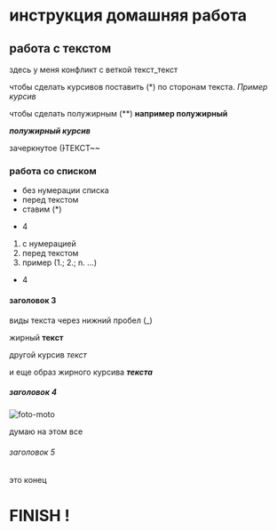 # инструкция домашняя работа

## работа с текстом
здесь у меня конфликт с веткой текст_текст

чтобы сделать курсивов поставить (*) по сторонам текста. *Пример курсив*

чтобы сделать полужирным (**) **например полужирный**

***полужирный курсив***

зачеркнутое (~~)~~ТЕКСТ~~

### работа со списком
* без нумерации списка
* перед текстом
* ставим (*)
+ 4

1. с нумерацией 
2. перед текстом
3. пример (1.; 2.; n. ...) 
+ 4
#### заголовок 3
виды текста через нижний пробел (_)

 жирный __текст__  

 другой курсив  _текст_ 

 и еще образ жирного курсива ___текста___

##### заголовок 4
![foto-moto](foto-moto.jpg)

думаю на этом все
###### заголовок 5
это конец 
 # FINISH !
 